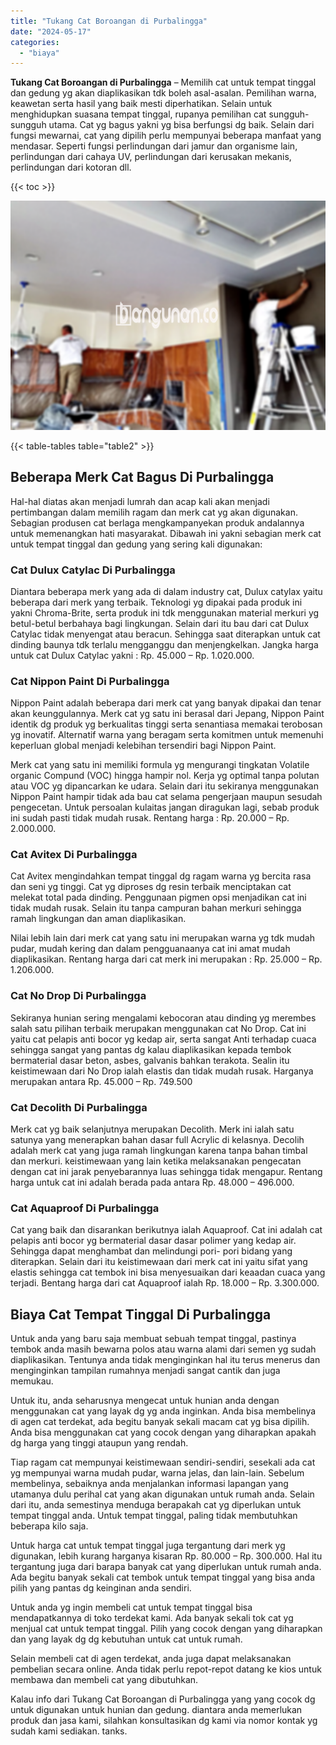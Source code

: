 ```yaml
---
title: "Tukang Cat Boroangan di Purbalingga"
date: "2024-05-17"
categories: 
  - "biaya"
---
```


**Tukang Cat Boroangan di Purbalingga** – Memilih cat untuk tempat tinggal dan gedung yg akan diaplikasikan tdk boleh asal-asalan. Pemilihan warna, keawetan serta hasil yang baik mesti diperhatikan. Selain untuk menghidupkan suasana tempat tinggal, rupanya pemilihan cat sungguh-sungguh utama. Cat yg bagus yakni yg bisa berfungsi dg baik. Selain dari fungsi mewarnai, cat yang dipilih perlu mempunyai beberapa manfaat yang mendasar. Seperti fungsi perlindungan dari jamur dan organisme lain, perlindungan dari cahaya UV, perlindungan dari kerusakan mekanis, perlindungan dari kotoran dll.

{{< toc >}}

![Tukang Cat Boroangan di Purbalingga](/images/jasa-cat-murah27.png)

{{< table-tables table="table2" >}}

## Beberapa Merk Cat Bagus Di Purbalingga

Hal-hal diatas akan menjadi lumrah dan acap kali akan menjadi pertimbangan dalam memilih ragam dan merk cat yg akan digunakan. Sebagian produsen cat berlaga mengkampanyekan produk andalannya untuk memenangkan hati masyarakat. Dibawah ini yakni sebagian merk cat untuk tempat tinggal dan gedung yang sering kali digunakan:

### Cat Dulux Catylac Di Purbalingga

Diantara beberapa merk yang ada di dalam industry cat, Dulux catylax yaitu beberapa dari merk yang terbaik. Teknologi yg dipakai pada produk ini yakni Chroma-Brite, serta produk ini tdk menggunakan material merkuri yg betul-betul berbahaya bagi lingkungan. Selain dari itu bau dari cat Dulux Catylac tidak menyengat atau beracun. Sehingga saat diterapkan untuk cat dinding baunya tdk terlalu mengganggu dan menjengkelkan. Jangka harga untuk cat Dulux Catylac yakni : Rp. 45.000 – Rp. 1.020.000.

### Cat Nippon Paint Di Purbalingga

Nippon Paint adalah beberapa dari merk cat yang banyak dipakai dan tenar akan keunggulannya. Merk cat yg satu ini berasal dari Jepang, Nippon Paint identik dg produk yg berkualitas tinggi serta senantiasa memakai terobosan yg inovatif. Alternatif warna yang beragam serta komitmen untuk memenuhi keperluan global menjadi kelebihan tersendiri bagi Nippon Paint.

Merk cat yang satu ini memiliki formula yg mengurangi tingkatan Volatile organic Compund (VOC) hingga hampir nol. Kerja yg optimal tanpa polutan atau VOC yg dipancarkan ke udara. Selain dari itu sekiranya menggunakan Nippon Paint hampir tidak ada bau cat selama pengerjaan maupun sesudah pengecetan. Untuk persoalan kulaitas jangan diragukan lagi, sebab produk ini sudah pasti tidak mudah rusak. Rentang harga : Rp. 20.000 – Rp. 2.000.000.

### Cat Avitex Di Purbalingga

Cat Avitex mengindahkan tempat tinggal dg ragam warna yg bercita rasa dan seni yg tinggi. Cat yg diproses dg resin terbaik menciptakan cat melekat total pada dinding. Penggunaan pigmen opsi menjadikan cat ini tidak mudah rusak. Selain itu tanpa campuran bahan merkuri sehingga ramah lingkungan dan aman diaplikasikan.

Nilai lebih lain dari merk cat yang satu ini merupakan warna yg tdk mudah pudar, mudah kering dan dalam pengguanaanya cat ini amat mudah diaplikasikan. Rentang harga dari cat merk ini merupakan : Rp. 25.000 – Rp. 1.206.000.

### Cat No Drop Di Purbalingga

Sekiranya hunian sering mengalami kebocoran atau dinding yg merembes salah satu pilihan terbaik merupakan menggunakan cat No Drop. Cat ini yaitu cat pelapis anti bocor yg kedap air, serta sangat Anti terhadap cuaca sehingga sangat yang pantas dg kalau diaplikasikan kepada tembok bermaterial dasar beton, asbes, galvanis bahkan terakota. Sealin itu keistimewaan dari No Drop ialah elastis dan tidak mudah rusak. Harganya merupakan antara Rp. 45.000 – Rp. 749.500

### Cat Decolith Di Purbalingga

Merk cat yg baik selanjutnya merupakan Decolith. Merk ini ialah satu satunya yang menerapkan bahan dasar full Acrylic di kelasnya. Decolih adalah merk cat yang juga ramah lingkungan karena tanpa bahan timbal dan merkuri. keistimewaan yang lain ketika melaksanakan pengecatan dengan cat ini jarak penyebarannya luas sehingga tidak mengapur. Rentang harga untuk cat ini adalah berada pada antara Rp. 48.000 – 496.000.

### Cat Aquaproof Di Purbalingga

Cat yang baik dan disarankan berikutnya ialah Aquaproof. Cat ini adalah cat pelapis anti bocor yg bermaterial dasar dasar polimer yang kedap air. Sehingga dapat menghambat dan melindungi pori- pori bidang yang diterapkan. Selain dari itu keistimewaan dari merk cat ini yaitu sifat yang elastis sehingga cat tembok ini bisa menyesuaikan dari keaadan cuaca yang terjadi. Bentang harga dari cat Aquaproof ialah Rp. 18.000 – Rp. 3.300.000.

## Biaya Cat Tempat Tinggal Di Purbalingga

Untuk anda yang baru saja membuat sebuah tempat tinggal, pastinya tembok anda masih bewarna polos atau warna alami dari semen yg sudah diaplikasikan. Tentunya anda tidak menginginkan hal itu terus menerus dan menginginkan tampilan rumahnya menjadi sangat cantik dan juga memukau.

Untuk itu, anda seharusnya mengecat untuk hunian anda dengan menggunakan cat yang layak dg yg anda inginkan. Anda bisa membelinya di agen cat terdekat, ada begitu banyak sekali macam cat yg bisa dipilih. Anda bisa menggunakan cat yang cocok dengan yang diharapkan apakah dg harga yang tinggi ataupun yang rendah.

Tiap ragam cat mempunyai keistimewaan sendiri-sendiri, sesekali ada cat yg mempunyai warna mudah pudar, warna jelas, dan lain-lain. Sebelum membelinya, sebaiknya anda menjalankan informasi lapangan yang utamanya dulu perihal cat yang akan digunakan untuk rumah anda. Selain dari itu, anda semestinya menduga berapakah cat yg diperlukan untuk tempat tinggal anda. Untuk tempat tinggal, paling tidak membutuhkan beberapa kilo saja.

Untuk harga cat untuk tempat tinggal juga tergantung dari merk yg digunakan, lebih kurang harganya kisaran Rp. 80.000 – Rp. 300.000. Hal itu tergantung juga dari barapa banyak cat yang diperlukan untuk rumah anda. Ada begitu banyak sekali cat tembok untuk tempat tinggal yang bisa anda pilih yang pantas dg keinginan anda sendiri.

Untuk anda yg ingin membeli cat untuk tempat tinggal bisa mendapatkannya di toko terdekat kami. Ada banyak sekali tok cat yg menjual cat untuk tempat tinggal. Pilih yang cocok dengan yang diharapkan dan yang layak dg dg kebutuhan untuk cat untuk rumah.

Selain membeli cat di agen terdekat, anda juga dapat melaksanakan pembelian secara online. Anda tidak perlu repot-repot datang ke kios untuk membawa dan membeli cat yang dibutuhkan.

Kalau info dari Tukang Cat Boroangan di Purbalingga yang yang cocok dg untuk digunakan untuk hunian dan gedung. diantara anda memerlukan produk dan jasa kami, silahkan konsultasikan dg kami via nomor kontak yg sudah kami sediakan. tanks.
